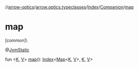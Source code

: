 //[arrow-optics](../../../../index.md)/[arrow.optics.typeclasses](../../index.md)/[Index](../index.md)/[Companion](index.md)/[map](map.md)

# map

[common]\

@[JvmStatic](https://kotlinlang.org/api/latest/jvm/stdlib/kotlin.jvm/-jvm-static/index.html)

fun &lt;[K](map.md), [V](map.md)&gt; [map](map.md)(): [Index](../index.md)&lt;[Map](https://kotlinlang.org/api/latest/jvm/stdlib/kotlin.collections/-map/index.html)&lt;[K](map.md), [V](map.md)&gt;, [K](map.md), [V](map.md)&gt;

